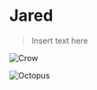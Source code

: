# **Jared**

>Insert text here

![Crow](https://github.com/user-attachments/assets/432f2312-f2c7-42a8-a75a-25473562fb2d)

![Octopus](https://github.com/user-attachments/assets/bfcf5b99-ba46-46ef-88d2-2a03ea676cc2)
